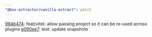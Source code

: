 ```yaml
---
"@box-extractor/vanilla-extract": patch
---
```


[984b474](https://github.com/astahmer/vite-box-extractor/commit/984b474b16aac249e60d24140257b90b4724565b): feat(vite): allow passing project so it can be re-used across plugins
[e090ee7](https://github.com/astahmer/vite-box-extractor/commit/e090ee70aee1304c61890961b6e8421177db1b15): test: update snapshots
